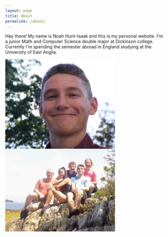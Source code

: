 ```yaml
---
layout: page
title: About
permalink: /about/
---
```


Hey there! My name is Noah Hunt-Isaak and this is my personal website. I'm a junior Math and Computer Science double major at Dickinson college. Currently I'm spending the semester abroad in England studying at the University of East Anglia.

<p float="left">
  <img src="/images/about/me_outside.jpg" width="350"/>
  <img src="/images/about/family.jpg" width="350"/>  
</p>
